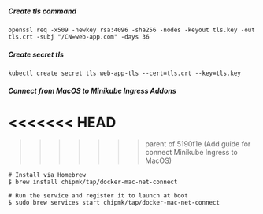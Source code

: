 


##### Create tls command
```
openssl req -x509 -newkey rsa:4096 -sha256 -nodes -keyout tls.key -out tls.crt -subj "/CN=web-app.com" -days 36
```

##### Create secret tls
```
kubectl create secret tls web-app-tls --cert=tls.crt --key=tls.key
```

##### Connect from MacOS to Minikube Ingress Addons
<<<<<<< HEAD
=======

>>>>>>> parent of 5190f1e (Add guide for connect Minikube Ingress to MacOS)
```
# Install via Homebrew
$ brew install chipmk/tap/docker-mac-net-connect

# Run the service and register it to launch at boot
$ sudo brew services start chipmk/tap/docker-mac-net-connect
```